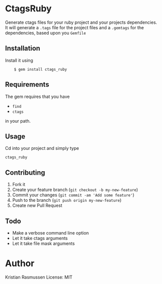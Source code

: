 # CtagsRuby

Generate ctags files for your ruby project and your projects dependencies.
It will generate a ```.tags``` file for the project files and a ```.gemtags```
for the dependencies, based upon you ```Gemfile```

## Installation

Install it using
~~~shell
    $ gem install ctags_ruby
~~~

## Requirements

The gem requires that you have

* ```find```
* ```ctags```

in your path.

## Usage

Cd into your project and simply type

```shell
ctags_ruby
```

## Contributing

1. Fork it
2. Create your feature branch (`git checkout -b my-new-feature`)
3. Commit your changes (`git commit -am 'Add some feature'`)
4. Push to the branch (`git push origin my-new-feature`)
5. Create new Pull Request

## Todo

* Make a verbose command line option
* Let it take ctags arguments
* Let it take file mask arguments

# Author

Kristian Rasmussen
License: MIT
